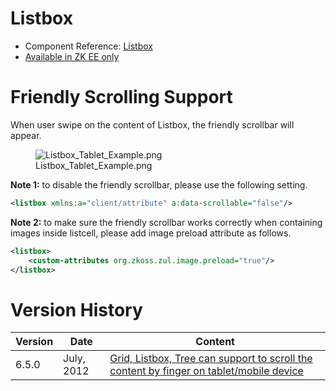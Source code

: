 # Listbox

- Component Reference:
  [Listbox](ZK_Component_Reference/Data/Listbox)
- [Available in ZK EE only](http://www.zkoss.org/product/edition.dsp)

# Friendly Scrolling Support

When user swipe on the content of Listbox, the friendly scrollbar will
appear.

<figure>
<img src="Listbox_Tablet_Example.png"
title="Listbox_Tablet_Example.png" />
<figcaption>Listbox_Tablet_Example.png</figcaption>
</figure>

**Note 1:** to disable the friendly scrollbar, please use the following
setting.

``` xml
<listbox xmlns:a="client/attribute" a:data-scrollable="false"/>
```

**Note 2:** to make sure the friendly scrollbar works correctly when
containing images inside listcell, please add image preload attribute as
follows.

``` xml
<listbox>
    <custom-attributes org.zkoss.zul.image.preload="true"/>
</listbox>
```

# Version History

| Version | Date       | Content                                                                                                                            |
|---------|------------|------------------------------------------------------------------------------------------------------------------------------------|
| 6.5.0   | July, 2012 | [Grid, Listbox, Tree can support to scroll the content by finger on tablet/mobile device](http://tracker.zkoss.org/browse/ZK-1239) |
